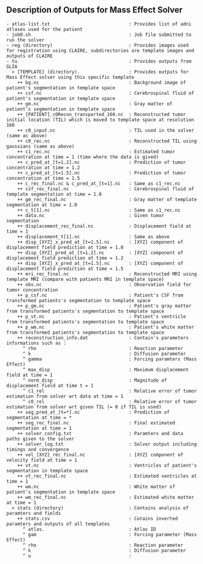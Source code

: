 ## Description of Outputs for Mass Effect Solver 

 
    - atlas-list.txt                             : Provides list of adni atlases used for the patient
    - job0.sh                                    : Job file submitted to run the solver
    - reg (directory)                            : Provides images used for registration using CLAIRE, subdirectories are template images and outputs of CLAIRE
    - tu                                         : Provides outputs from GLIA 
      > [TEMPLATE] (directory).                  : Provides outputs for Mass Effect solver using this specific template 
        ++ bg.nc                                 : Background image of patient's segmentation in template space
        ++ csf.nc                                : Cerebrospinal fluid of patient's segmentation in template space
        ++ gm.nc                                 : Gray matter of patient's segmentation in template space
        ++ [PATIENT]_c0Recon_transported_160.nc  : Reconstructed tumor initial location (TIL) which is moved to template space at resolution 160
        ++ c0_input.nc                           : TIL used in the solver (same as above)
        ++ c0_rec.nc                             : Reconstructed TIL using gaussians (same as above)
        ++ c1_rec.nc                             : Estimated tumor concentration at time = 1 (time where the data is gived)
        ++ c_pred_at_[t=1.2].nc                  : Prediction of tumor concentration at time = 1.2 
        ++ c_pred_at_[t=1.5].nc                  : Prediction of tumor concentration at time = 1.5
        ++ c_rec_final.nc & c_pred_at_[t=1].nc   : Same as c1_rec.nc
        ++ csf_rec_final.nc                      : Cerebrospinal fluid of template segmentation at time = 1.0
        ++ gm_rec_final.nc                       : Gray matter of template segmentation at time = 1.0
        ++ c_t[1].nc                             : Same as c1_rec.nc
        ++ data.nc                               : Given tumor segmentation 
        ++ displacement_rec_final.nc             : Displacement field at time = 1
        ++ displacement_t[1].nc                  : Same as above 
        ++ disp_[XYZ]_x_pred_at_[t=1.5].nc       : [XYZ] component of displacement field prediction at time = 1.0
        ++ disp_[XYZ]_pred_at_[t=1.2].nc         : [XYZ] component of displacement field prediction at time = 1.2
        ++ disp_[XYZ]_x_pred_at_[t=1.5].nc       : [XYZ] component of displacement field prediction at time = 1.5
        ++ mri_rec_final.nc                      : Reconstructed MRI using template MRI (compare with patients MRI in template space)
        ++ obs.nc                                : Observation field for tumor concentration
        ++ p_csf.nc                              : Patient's CSF from transformed patients's segmentation to template space
        ++ p_gm.nc                               : Patient's gray matter from transformed patients's segmentation to template space
        ++ p_vt.nc                               : Patient's ventricle from transformed patients's segmentation to template space
        ++ p_wm.nc                               : Patient's white matter from transformed patients's segmentation to template space
        ++ reconstruction_info.dat               : Contain's parameters informations such as :
          ^ rho                                  : Reaction parameter 
          ^ k                                    : Diffusion parameter
          ^ gamma                                : Forcing paramters (Mass Effect)
          ^ max_disp                             : Maximum displacement field at time = 1 
          ^ norm_disp                            : Magnitude of displacement field at time t = 1
          ^ c1_rel                               : Relative error of tumor estimation from solver wrt data at time = 1
          ^ c0_rel                               : Relative error of tumor estimation from solver wrt given TIL (= 0 if TIL is used)
        ++ seg_pred_at_[t=*].nc                  : Prediction of segmentation at time = *
        ++ seg_rec_final.nc                      : Final estimated segmentation at time = 1
        ++ solver_config.txt                     : Paramters and data paths given to the solver 
        ++ solver_log.txt                        : Solver output including timings and convergence
        ++ vel_[XYZ]_rec_final.nc                : [XYZ] component of velocity field at time = 1
        ++ vt.nc                                 : Ventricles of patient's segmentation in template space
        ++ vt_rec_final.nc                       : Estimated ventricles at time = 1
        ++ wm.nc                                 : White matter of patient's segmentation in template space
        ++ wm_rec_final.nc                       : Estimated white matter at time = 1
      > stats (directory)                        : Contains analysis of paramters and fields 
        ++ stats.csv                             : Cotains inverted paramters and outputs of all templates 
          ^ atlas.                               : Atlas ID 
          ^ gam                                  : Forcing parameter (Mass Effect)
          ^ rho                                  : Reaction parameter 
          ^ k                                    : Diffusion parameter 
          ^ u                                    : 
